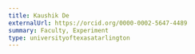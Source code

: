 ```yaml
---
title: Kaushik De
externalUrl: https://orcid.org/0000-0002-5647-4489
summary: Faculty, Experiment
type: universityoftexasatarlington
---
```

